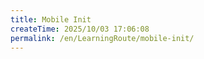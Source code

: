 ```yaml
---
title: Mobile Init
createTime: 2025/10/03 17:06:08
permalink: /en/LearningRoute/mobile-init/
---
```

